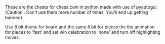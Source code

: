 These are the cheats for chess.com in python made with use of pyautogui. (Caution : Don't use them more number of times, You'll end up getting banned)

Use 8 bit theme for board and the same 8 bit for pieces the the animation for pieces to 'fast' and set win celebration to 'none' and turn off highlighting moves.
